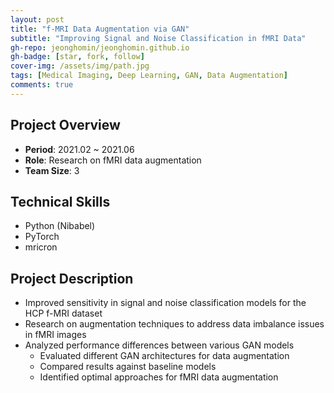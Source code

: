 ```yaml
---
layout: post
title: "f-MRI Data Augmentation via GAN"
subtitle: "Improving Signal and Noise Classification in fMRI Data"
gh-repo: jeonghomin/jeonghomin.github.io
gh-badge: [star, fork, follow]
cover-img: /assets/img/path.jpg
tags: [Medical Imaging, Deep Learning, GAN, Data Augmentation]
comments: true
---
```


## Project Overview
- **Period**: 2021.02 ~ 2021.06
- **Role**: Research on fMRI data augmentation
- **Team Size**: 3

## Technical Skills
- Python (Nibabel)
- PyTorch
- mricron

## Project Description
- Improved sensitivity in signal and noise classification models for the HCP f-MRI dataset
- Research on augmentation techniques to address data imbalance issues in fMRI images
- Analyzed performance differences between various GAN models
  - Evaluated different GAN architectures for data augmentation
  - Compared results against baseline models
  - Identified optimal approaches for fMRI data augmentation 